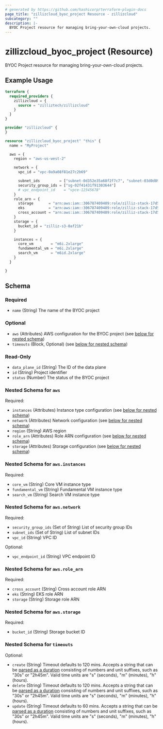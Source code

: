 ```yaml
---
# generated by https://github.com/hashicorp/terraform-plugin-docs
page_title: "zillizcloud_byoc_project Resource - zillizcloud"
subcategory: ""
description: |-
  BYOC Project resource for managing bring-your-own-cloud projects.
---
```


# zillizcloud_byoc_project (Resource)

BYOC Project resource for managing bring-your-own-cloud projects.

## Example Usage

```terraform
terraform {
  required_providers {
    zillizcloud = {
      source = "zilliztech/zillizcloud"
    }
  }
}

provider "zillizcloud" {
}

resource "zillizcloud_byoc_project" "this" {
  name = "MyProject"

  aws = {
    region = "aws-us-west-2"

    network = {
      vpc_id = "vpc-0a9a08f81e27c2b69"

      subnet_ids         = ["subnet-0d352e35a68f2f7c7", "subnet-03d0d894d05e0b87b", "subnet-08cf896411a229c8e"]
      security_group_ids = ["sg-02f41431f91303644"]
      # vpc_endpoint_id    = "vpce-12345678"
    }
    role_arn = {
      storage       = "arn:aws:iam::306787409409:role/zilliz-stack-17d586-ZillizStorageRole-1jSYHHFWhGkz"
      eks           = "arn:aws:iam::306787409409:role/zilliz-stack-17d586-ZillizEKSRole-D27XZP0XK5do"
      cross_account = "arn:aws:iam::306787409409:role/zilliz-stack-17d586-ZillizBootstrapRole-DAyuQSLZEN9g"
    }
    storage = {
      bucket_id = "zilliz-s3-0af21b"
    }

    instances = {
      core_vm        = "m6i.2xlarge"
      fundamental_vm = "m6i.2xlarge"
      search_vm      = "m6id.2xlarge"
    }
  }

}
```

<!-- schema generated by tfplugindocs -->
## Schema

### Required

- `name` (String) The name of the BYOC project

### Optional

- `aws` (Attributes) AWS configuration for the BYOC project (see [below for nested schema](#nestedatt--aws))
- `timeouts` (Block, Optional) (see [below for nested schema](#nestedblock--timeouts))

### Read-Only

- `data_plane_id` (String) The ID of the data plane
- `id` (String) Project identifier
- `status` (Number) The status of the BYOC project

<a id="nestedatt--aws"></a>
### Nested Schema for `aws`

Required:

- `instances` (Attributes) Instance type configuration (see [below for nested schema](#nestedatt--aws--instances))
- `network` (Attributes) Network configuration (see [below for nested schema](#nestedatt--aws--network))
- `region` (String) AWS region
- `role_arn` (Attributes) Role ARN configuration (see [below for nested schema](#nestedatt--aws--role_arn))
- `storage` (Attributes) Storage configuration (see [below for nested schema](#nestedatt--aws--storage))

<a id="nestedatt--aws--instances"></a>
### Nested Schema for `aws.instances`

Required:

- `core_vm` (String) Core VM instance type
- `fundamental_vm` (String) Fundamental VM instance type
- `search_vm` (String) Search VM instance type


<a id="nestedatt--aws--network"></a>
### Nested Schema for `aws.network`

Required:

- `security_group_ids` (Set of String) List of security group IDs
- `subnet_ids` (Set of String) List of subnet IDs
- `vpc_id` (String) VPC ID

Optional:

- `vpc_endpoint_id` (String) VPC endpoint ID


<a id="nestedatt--aws--role_arn"></a>
### Nested Schema for `aws.role_arn`

Required:

- `cross_account` (String) Cross account role ARN
- `eks` (String) EKS role ARN
- `storage` (String) Storage role ARN


<a id="nestedatt--aws--storage"></a>
### Nested Schema for `aws.storage`

Required:

- `bucket_id` (String) Storage bucket ID



<a id="nestedblock--timeouts"></a>
### Nested Schema for `timeouts`

Optional:

- `create` (String) Timeout defaults to 120 mins. Accepts a string that can be [parsed as a duration](https://pkg.go.dev/time#ParseDuration) consisting of numbers and unit suffixes, such as "30s" or "2h45m". Valid time units are "s" (seconds), "m" (minutes), "h" (hours).
- `delete` (String) Timeout defaults to 120 mins. Accepts a string that can be [parsed as a duration](https://pkg.go.dev/time#ParseDuration) consisting of numbers and unit suffixes, such as "30s" or "2h45m". Valid time units are "s" (seconds), "m" (minutes), "h" (hours).
- `update` (String) Timeout defaults to 60 mins. Accepts a string that can be [parsed as a duration](https://pkg.go.dev/time#ParseDuration) consisting of numbers and unit suffixes, such as "30s" or "2h45m". Valid time units are "s" (seconds), "m" (minutes), "h" (hours).
